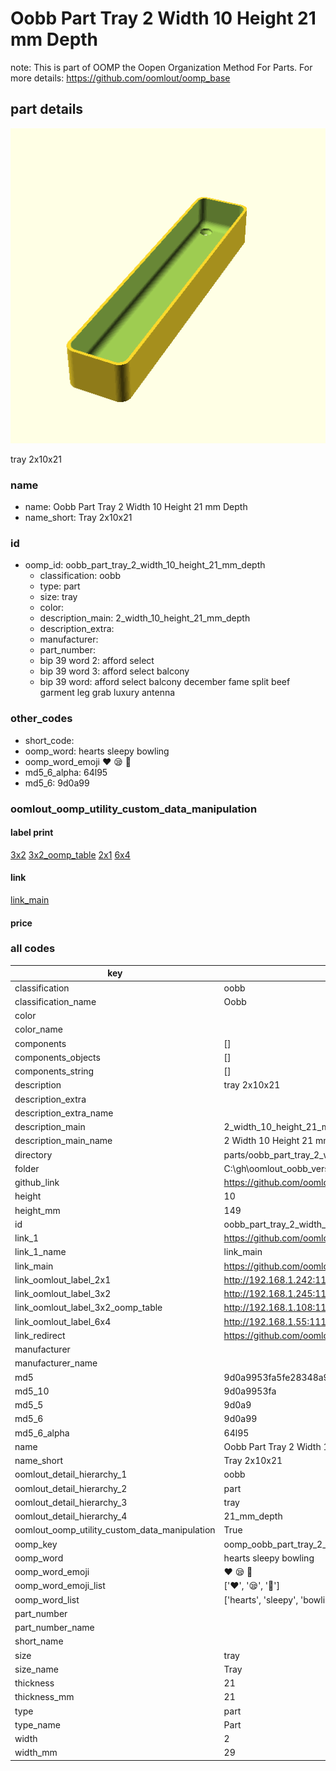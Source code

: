 # Oobb Part Tray 2 Width 10 Height 21 mm Depth  

note: This is part of OOMP the Oopen Organization Method For Parts. For more details: https://github.com/oomlout/oomp_base

##  part details
  

[![](3dpr.png)](3dpr.png)

tray 2x10x21



### name
* name: Oobb Part Tray 2 Width 10 Height 21 mm Depth
* name_short: Tray 2x10x21 
### id
* oomp_id: oobb_part_tray_2_width_10_height_21_mm_depth
  * classification: oobb
  * type: part
  * size: tray
  * color: 
  * description_main: 2_width_10_height_21_mm_depth
  * description_extra: 
  * manufacturer: 
  * part_number: 
  * bip 39 word 2: afford select
  * bip 39 word 3: afford select balcony
  * bip 39 word: afford select balcony december fame split beef garment leg grab luxury antenna

### other_codes
* short_code: 
* oomp_word: hearts sleepy bowling
* oomp_word_emoji :hearts: :sleepy: :bowling:
* md5_6_alpha: 64l95
* md5_6: 9d0a99






### oomlout_oomp_utility_custom_data_manipulation
#### label print
[3x2](http://192.168.1.245:1112/?label=oomp%2064l95)
[3x2_oomp_table](http://192.168.1.108:1112/?label=oomp%2064l95)
[2x1](http://192.168.1.242:1112/?label=oomp%2064l95)
[6x4](http://192.168.1.55:1112/?label=oomp%2064l95)    

#### link

[link_main](https://github.com/oomlout/oomlout_oobb_version_4_generated_parts/tree/main/navigation_oomp/oobb/part/tray/2_width_10_height_21_mm_depth/part)                              

#### price







### all codes 
| key | value |  
| --- | --- |  
| classification | oobb |  
| classification_name | Oobb |  
| color |  |  
| color_name |  |  
| components | [] |  
| components_objects | [] |  
| components_string | [] |  
| description | tray 2x10x21 |  
| description_extra |  |  
| description_extra_name |  |  
| description_main | 2_width_10_height_21_mm_depth |  
| description_main_name | 2 Width 10 Height 21 mm Depth |  
| directory | parts/oobb_part_tray_2_width_10_height_21_mm_depth |  
| folder | C:\gh\oomlout_oobb_version_4_generated_parts\parts\oobb_part_tray_2_width_10_height_21_mm_depth |  
| github_link | https://github.com/oomlout/oomlout_oomp_part_src/tree/main/parts/oobb_part_tray_2_width_10_height_21_mm_depth |  
| height | 10 |  
| height_mm | 149 |  
| id | oobb_part_tray_2_width_10_height_21_mm_depth |  
| link_1 | https://github.com/oomlout/oomlout_oobb_version_4_generated_parts/tree/main/navigation_oomp/oobb/part/tray/2_width_10_height_21_mm_depth/part |  
| link_1_name | link_main |  
| link_main | https://github.com/oomlout/oomlout_oobb_version_4_generated_parts/tree/main/navigation_oomp/oobb/part/tray/2_width_10_height_21_mm_depth/part |  
| link_oomlout_label_2x1 | http://192.168.1.242:1112/?label=oomp%2064l95 |  
| link_oomlout_label_3x2 | http://192.168.1.245:1112/?label=oomp%2064l95 |  
| link_oomlout_label_3x2_oomp_table | http://192.168.1.108:1112/?label=oomp%2064l95 |  
| link_oomlout_label_6x4 | http://192.168.1.55:1112/?label=oomp%2064l95 |  
| link_redirect | https://github.com/oomlout/oomlout_oobb_version_4_generated_parts/tree/main/parts/oobb_tray_02_10_21 |  
| manufacturer |  |  
| manufacturer_name |  |  
| md5 | 9d0a9953fa5fe28348a9338a23b0d023 |  
| md5_10 | 9d0a9953fa |  
| md5_5 | 9d0a9 |  
| md5_6 | 9d0a99 |  
| md5_6_alpha | 64l95 |  
| name | Oobb Part Tray 2 Width 10 Height 21 mm Depth |  
| name_short | Tray 2x10x21  |  
| oomlout_detail_hierarchy_1 | oobb |  
| oomlout_detail_hierarchy_2 | part |  
| oomlout_detail_hierarchy_3 | tray |  
| oomlout_detail_hierarchy_4 | 21_mm_depth |  
| oomlout_oomp_utility_custom_data_manipulation | True |  
| oomp_key | oomp_oobb_part_tray_2_width_10_height_21_mm_depth |  
| oomp_word | hearts sleepy bowling |  
| oomp_word_emoji | :hearts: :sleepy: :bowling: |  
| oomp_word_emoji_list | [':hearts:', ':sleepy:', ':bowling:'] |  
| oomp_word_list | ['hearts', 'sleepy', 'bowling'] |  
| part_number |  |  
| part_number_name |  |  
| short_name |  |  
| size | tray |  
| size_name | Tray |  
| thickness | 21 |  
| thickness_mm | 21 |  
| type | part |  
| type_name | Part |  
| width | 2 |  
| width_mm | 29 |  
